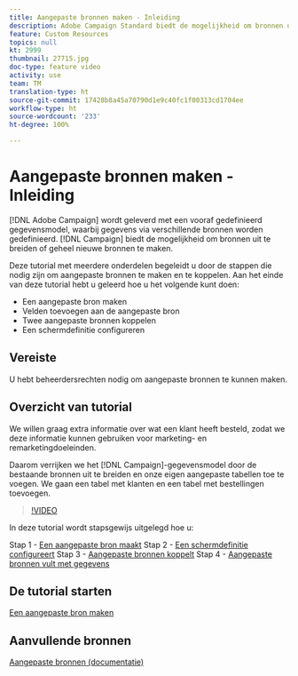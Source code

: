 ```yaml
---
title: Aangepaste bronnen maken - Inleiding
description: Adobe Campaign Standard biedt de mogelijkheid om bronnen uit te breiden of geheel nieuwe bronnen te maken. Deze tutorial met meerdere onderdelen begeleidt u door de stappen die nodig zijn om aangepaste bronnen te maken en te koppelen.
feature: Custom Resources
topics: null
kt: 2999
thumbnail: 27715.jpg
doc-type: feature video
activity: use
team: TM
translation-type: ht
source-git-commit: 17428b8a45a70790d1e9c40fc1f00313cd1704ee
workflow-type: ht
source-wordcount: '233'
ht-degree: 100%

---
```



# Aangepaste bronnen maken - Inleiding

[!DNL Adobe Campaign] wordt geleverd met een vooraf gedefinieerd gegevensmodel, waarbij gegevens via verschillende bronnen worden gedefinieerd. [!DNL Campaign] biedt de mogelijkheid om bronnen uit te breiden of geheel nieuwe bronnen te maken.

Deze tutorial met meerdere onderdelen begeleidt u door de stappen die nodig zijn om aangepaste bronnen te maken en te koppelen. Aan het einde van deze tutorial hebt u geleerd hoe u het volgende kunt doen:

* Een aangepaste bron maken
* Velden toevoegen aan de aangepaste bron
* Twee aangepaste bronnen koppelen
* Een schermdefinitie configureren

## Vereiste

U hebt beheerdersrechten nodig om aangepaste bronnen te kunnen maken.

## Overzicht van tutorial

We willen graag extra informatie over wat een klant heeft besteld, zodat we deze informatie kunnen gebruiken voor marketing- en remarketingdoeleinden.

Daarom verrijken we het [!DNL Campaign]-gegevensmodel door de bestaande bronnen uit te breiden en onze eigen aangepaste tabellen toe te voegen. We gaan een tabel met klanten en een tabel met bestellingen toevoegen.

>[!VIDEO](https://video.tv.adobe.com/v/27715?quality=9&captions=dut)

In deze tutorial wordt stapsgewijs uitgelegd hoe u:

Stap 1 - [Een aangepaste bron maakt](./creating-a-custom-resource.md)
Stap 2 - [Een schermdefinitie configureert](./configuring-a-screen-definition-for-a-custom-resource.md)
Stap 3 - [Aangepaste bronnen koppelt](./linking-custom-resources.md)
Stap 4 - [Aangepaste bronnen vult met gegevens](./populate-custom-resources-with-data.md)

## De tutorial starten

[Een aangepaste bron maken](./creating-a-custom-resource.md)

## Aanvullende bronnen

[Aangepaste bronnen (documentatie)](https://experienceleague.adobe.com/docs/campaign-standard/using/working-with-apis/global-concepts/custom-resources.html?lang=nl)
